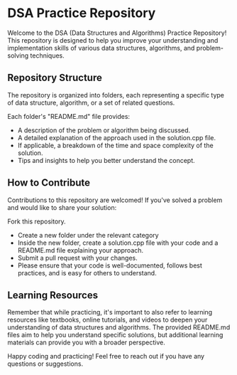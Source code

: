 # DSA Practice Repository

Welcome to the DSA (Data Structures and Algorithms) Practice Repository! This repository is designed to help you improve your understanding and implementation skills of various data structures, algorithms, and problem-solving techniques.

## Repository Structure

The repository is organized into folders, each representing a specific type of data structure, algorithm, or a set of related questions.

Each folder's "README.md" file provides:

- A description of the problem or algorithm being discussed.
- A detailed explanation of the approach used in the solution.cpp file.
- If applicable, a breakdown of the time and space complexity of the solution.
- Tips and insights to help you better understand the concept.

## How to Contribute

Contributions to this repository are welcomed! If you've solved a problem and would like to share your solution:

Fork this repository.
- Create a new folder under the relevant category
- Inside the new folder, create a solution.cpp file with your code and a README.md file explaining your approach.
- Submit a pull request with your changes.
- Please ensure that your code is well-documented, follows best practices, and is easy for others to understand.

## Learning Resources 

Remember that while practicing, it's important to also refer to learning resources like textbooks, online tutorials, and videos to deepen your understanding of data structures and algorithms. The provided README.md files aim to help you understand specific solutions, but additional learning materials can provide you with a broader perspective.



Happy coding and practicing! Feel free to reach out if you have any questions or suggestions.
